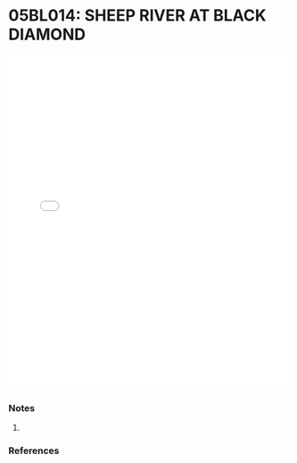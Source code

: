 # 05BL014: SHEEP RIVER AT BLACK DIAMOND

<iframe src="/distribution_estimation/_static/stations/05BL014_fdc.html" width="100%" height="600" frameborder="0"></iframe>

### Notes
1. 

### References

